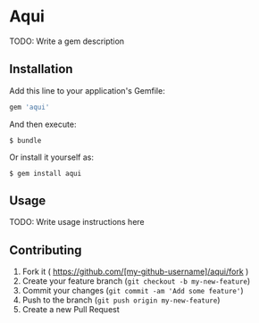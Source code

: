 # Aqui

TODO: Write a gem description

## Installation

Add this line to your application's Gemfile:

```ruby
gem 'aqui'
```

And then execute:

    $ bundle

Or install it yourself as:

    $ gem install aqui

## Usage

TODO: Write usage instructions here

## Contributing

1. Fork it ( https://github.com/[my-github-username]/aqui/fork )
2. Create your feature branch (`git checkout -b my-new-feature`)
3. Commit your changes (`git commit -am 'Add some feature'`)
4. Push to the branch (`git push origin my-new-feature`)
5. Create a new Pull Request
